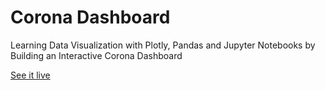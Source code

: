 # Corona Dashboard

Learning Data Visualization with Plotly, Pandas and Jupyter Notebooks by Building an Interactive Corona Dashboard

[See it live](https://ronacorona-dashboard.herokuapp.com/)
